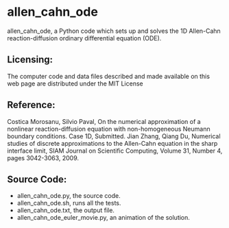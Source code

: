 # allen_cahn_ode

allen_cahn_ode, a Python code which sets up and solves the 1D Allen-Cahn reaction-diffusion ordinary differential equation (ODE).

## Licensing:
The computer code and data files described and made available on this web page are distributed under the MIT License

## Reference:
Costica Morosanu, Silvio Paval,
On the numerical approximation of a nonlinear reaction-diffusion equation with non-homogeneous Neumann boundary conditions. Case 1D,
Submitted.
Jian Zhang, Qiang Du,
Numerical studies of discrete approximations to the Allen-Cahn equation in the sharp interface limit,
SIAM Journal on Scientific Computing,
Volume 31, Number 4, pages 3042-3063, 2009.

## Source Code:

- allen_cahn_ode.py, the source code.
- allen_cahn_ode.sh, runs all the tests.
- allen_cahn_ode.txt, the output file.
- allen_cahn_ode_euler_movie.py, an animation of the solution.
